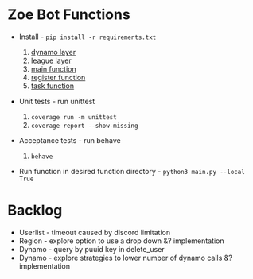 # Zoe Bot Functions

- Install - `pip install -r requirements.txt`

  1. [dynamo layer](src/layers/dynamo)
  2. [league layer](src/layers/league)
  3. [main function](src/main)
  4. [register function](src/register)
  5. [task function](src/task)

- Unit tests - run unittest

  1. `coverage run -m unittest`
  2. `coverage report --show-missing`

- Acceptance tests - run behave

  1. `behave`

- Run function in desired function directory - `python3 main.py --local True`

# Backlog

- Userlist - timeout caused by discord limitation
- Region - explore option to use a drop down &? implementation
- Dynamo - query by puuid key in delete_user
- Dynamo - explore strategies to lower number of dynamo calls &? implementation
